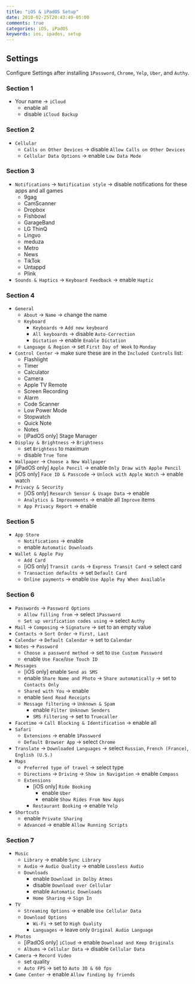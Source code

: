 ```yaml
---
title: "iOS & iPadOS Setup"
date: 2018-02-25T20:43:49-05:00
comments: true
categories: iOS, iPadOS
keywords: ios, ipados, setup
---
```


## Settings

Configure Settings after installing `1Password`, `Chrome`, `Yelp`, `Uber`, and `Authy`.

### Section 1

- Your name → `iCloud`
  - enable all
  - disable `iCloud Backup`

### Section 2

- `Cellular`
  - `Calls on Other Devices` → disable `Allow Calls on Other Devices`
  - `Cellular Data Options` → enable `Low Data Mode`

### Section 3

- `Notifications` → `Notification style` → disable notifications for these apps and all games
  - 9gag
  - CamScanner
  - Dropbox
  - Fishbowl
  - GarageBand
  - LG ThinQ
  - Lingvo
  - meduza
  - Metro
  - News
  - TikTok
  - Untappd
  - Plink
- `Sounds & Haptics` → `Keyboard Feedback` → enable `Haptic`

### Section 4

- `General`
  - `About` → `Name` → change the name
  - `Keyboard`
    - `Keyboards` → `Add new keyboard`
    - `All keyboards` → disable `Auto-Correction`
    - `Dictation` → enable `Enable Dictation`
  - `Language & Region` → set `First Day of Week` to `Monday`
- `Control Center` → make sure these are in the `Included Controls` list:
  - Flashlight
  - Timer
  - Calculator
  - Camera
  - Apple TV Remote
  - Screen Recording
  - Alarm
  - Code Scanner
  - Low Power Mode
  - Stopwatch
  - Quick Note
  - Notes
  - [iPadOS only] Stage Manager
- `Display & Brightness` → `Brightness`
  - set `Brightess` to maximum
  - disable `True Tone`
- `Wallpaper` → `Choose a New Wallpaper`
- [iPadOS only] `Apple Pencil` → enable `Only Draw with Apple Pencil`
- [iOS only] `Face ID & Passcode` → `Unlock with Apple Watch` → enable watch
- `Privacy & Security`
  - [iOS only] `Research Sensor & Usage Data` → enable
  - `Analytics & Improvements` → enable all `Improve` items
  - `App Privacy Report` → enable

### Section 5

- `App Store`
  - `Notifications` → enable
  - enable `Automatic Downloads`
- `Wallet & Apple Pay`
  - `Add Card`
  - [iOS only] `Transit cards` → `Express Transit Card` → select card
  - `Transaction defaults` → set `Default Card`
  - `Online payments` → enable `Use Apple Pay When Available`

### Section 6

- `Passwords` → `Password Options`
  - `Allow filling from` → select `1Password`
  - `Set up verification codes using` → select `Authy`
- `Mail` → `Composing` → `Signature` → set to an empty value
- `Contacts` → `Sort Order` → `First, Last`
- `Calendar` → `Default Calendar` → set to `Calendar`
- `Notes` → `Password`
  - `Choose a password method` → set to `Use Custom Password`
  - enable `Use Face`/`Use Touch ID`
- `Messages`
  - [iOS only] enable `Send as SMS`
  - enable `Share Name and Photo` → `Share automatically` → set to `Contacts Only`
  - `Shared with You` → enable
  - enable `Send Read Receipts`
  - `Message filtering` → `Unknown & Spam`
    - enable `Filter Unknown Senders`
    - `SMS Filtering` → set to `Truecaller`
- `Facetime` → `Call Blocking & Identification` → enable all
- `Safari`
  - `Extensions` → enable `1Password`
  - `Default Browser App` → select `Chrome`
- `Translate` → `Downloaded Languages` → select `Russian`, `French (France)`, `English (U.S.)`
- `Maps`
  - `Preferred type of travel` → select type
  - `Directions` → `Driving` → `Show in Navigation` → enable `Compass`
  - `Extensions`
    - [iOS only] `Ride Booking`
      - enable `Uber`
      - enable `Show Rides From New Apps`
    - `Restaurant Booking` → enable `Yelp`
- `Shortcuts`
  - enable `Private Sharing`
  - `Advanced` → enable `Allow Running Scripts`

### Section 7

- `Music`
  - `Library` → enable `Sync Library`
  - `Audio` → `Audio Quality` → enable `Lossless Audio`
  - `Downloads`
    - enable `Download in Dolby Atmos`
    - disable `Download over Cellular`
    - enable `Automatic Downloads`
    - `Home Sharing` → `Sign In`
- `TV`
  - `Streaming Options` → enable `Use Cellular Data`
  - `Download Options`
    - `Wi-Fi` → set to `High Quality`
    - `Languages` → leave only `Original Audio Language`
- `Photos`
  - [iPadOS only] `iCloud` → enable `Download and Keep Originals`
  - `Albums` → `Cellular Data` → disable `Cellular Data`
- `Camera` → `Record Video`
  - set quality
  - `Auto FPS` → set to `Auto 30 & 60 fps`
- `Game Center` → enable `Allow finding by friends`
